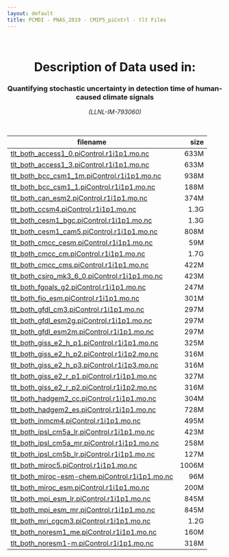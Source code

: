 ```yaml
---
layout: default
title: PCMDI - PNAS_2019 - CMIP5_piCntrl - tlt Files
---
```


<br>
<center>
    <p>
        <h1>Description of Data used in:</h1>
        <h3>Quantifying stochastic uncertainty in detection time of human-caused climate signals</h3>
    </p>
    <p><em>(LLNL-IM-793060)</em></p>
</center>
<br>

filename | size
   ---   | ---:
[tlt_both_access1_0.piControl.r1i1p1.mo.nc]({{site.baseurl}}/climate-data/PNAS_2019/CMIP5_piCntrl/tlt/tlt_both_access1_0.piControl.r1i1p1.mo.nc) | 633M
[tlt_both_access1_3.piControl.r1i1p1.mo.nc]({{site.baseurl}}/climate-data/PNAS_2019/CMIP5_piCntrl/tlt/tlt_both_access1_3.piControl.r1i1p1.mo.nc) | 633M
[tlt_both_bcc_csm1_1m.piControl.r1i1p1.mo.nc]({{site.baseurl}}/climate-data/PNAS_2019/CMIP5_piCntrl/tlt/tlt_both_bcc_csm1_1m.piControl.r1i1p1.mo.nc) | 938M
[tlt_both_bcc_csm1_1.piControl.r1i1p1.mo.nc]({{site.baseurl}}/climate-data/PNAS_2019/CMIP5_piCntrl/tlt/tlt_both_bcc_csm1_1.piControl.r1i1p1.mo.nc) | 188M
[tlt_both_can_esm2.piControl.r1i1p1.mo.nc]({{site.baseurl}}/climate-data/PNAS_2019/CMIP5_piCntrl/tlt/tlt_both_can_esm2.piControl.r1i1p1.mo.nc) | 374M
[tlt_both_ccsm4.piControl.r1i1p1.mo.nc]({{site.baseurl}}/climate-data/PNAS_2019/CMIP5_piCntrl/tlt/tlt_both_ccsm4.piControl.r1i1p1.mo.nc) | 1.3G
[tlt_both_cesm1_bgc.piControl.r1i1p1.mo.nc]({{site.baseurl}}/climate-data/PNAS_2019/CMIP5_piCntrl/tlt/tlt_both_cesm1_bgc.piControl.r1i1p1.mo.nc) | 1.3G
[tlt_both_cesm1_cam5.piControl.r1i1p1.mo.nc]({{site.baseurl}}/climate-data/PNAS_2019/CMIP5_piCntrl/tlt/tlt_both_cesm1_cam5.piControl.r1i1p1.mo.nc) | 808M
[tlt_both_cmcc_cesm.piControl.r1i1p1.mo.nc]({{site.baseurl}}/climate-data/PNAS_2019/CMIP5_piCntrl/tlt/tlt_both_cmcc_cesm.piControl.r1i1p1.mo.nc) | 59M
[tlt_both_cmcc_cm.piControl.r1i1p1.mo.nc]({{site.baseurl}}/climate-data/PNAS_2019/CMIP5_piCntrl/tlt/tlt_both_cmcc_cm.piControl.r1i1p1.mo.nc) | 1.7G
[tlt_both_cmcc_cms.piControl.r1i1p1.mo.nc]({{site.baseurl}}/climate-data/PNAS_2019/CMIP5_piCntrl/tlt/tlt_both_cmcc_cms.piControl.r1i1p1.mo.nc) | 422M
[tlt_both_csiro_mk3_6_0.piControl.r1i1p1.mo.nc]({{site.baseurl}}/climate-data/PNAS_2019/CMIP5_piCntrl/tlt/tlt_both_csiro_mk3_6_0.piControl.r1i1p1.mo.nc) | 423M
[tlt_both_fgoals_g2.piControl.r1i1p1.mo.nc]({{site.baseurl}}/climate-data/PNAS_2019/CMIP5_piCntrl/tlt/tlt_both_fgoals_g2.piControl.r1i1p1.mo.nc) | 247M
[tlt_both_fio_esm.piControl.r1i1p1.mo.nc]({{site.baseurl}}/climate-data/PNAS_2019/CMIP5_piCntrl/tlt/tlt_both_fio_esm.piControl.r1i1p1.mo.nc) | 301M
[tlt_both_gfdl_cm3.piControl.r1i1p1.mo.nc]({{site.baseurl}}/climate-data/PNAS_2019/CMIP5_piCntrl/tlt/tlt_both_gfdl_cm3.piControl.r1i1p1.mo.nc) | 297M
[tlt_both_gfdl_esm2g.piControl.r1i1p1.mo.nc]({{site.baseurl}}/climate-data/PNAS_2019/CMIP5_piCntrl/tlt/tlt_both_gfdl_esm2g.piControl.r1i1p1.mo.nc) | 297M
[tlt_both_gfdl_esm2m.piControl.r1i1p1.mo.nc]({{site.baseurl}}/climate-data/PNAS_2019/CMIP5_piCntrl/tlt/tlt_both_gfdl_esm2m.piControl.r1i1p1.mo.nc) | 297M
[tlt_both_giss_e2_h_p1.piControl.r1i1p1.mo.nc]({{site.baseurl}}/climate-data/PNAS_2019/CMIP5_piCntrl/tlt/tlt_both_giss_e2_h_p1.piControl.r1i1p1.mo.nc) | 325M
[tlt_both_giss_e2_h_p2.piControl.r1i1p2.mo.nc]({{site.baseurl}}/climate-data/PNAS_2019/CMIP5_piCntrl/tlt/tlt_both_giss_e2_h_p2.piControl.r1i1p2.mo.nc) | 316M
[tlt_both_giss_e2_h_p3.piControl.r1i1p3.mo.nc]({{site.baseurl}}/climate-data/PNAS_2019/CMIP5_piCntrl/tlt/tlt_both_giss_e2_h_p3.piControl.r1i1p3.mo.nc) | 316M
[tlt_both_giss_e2_r_p1.piControl.r1i1p1.mo.nc]({{site.baseurl}}/climate-data/PNAS_2019/CMIP5_piCntrl/tlt/tlt_both_giss_e2_r_p1.piControl.r1i1p1.mo.nc) | 327M
[tlt_both_giss_e2_r_p2.piControl.r1i1p2.mo.nc]({{site.baseurl}}/climate-data/PNAS_2019/CMIP5_piCntrl/tlt/tlt_both_giss_e2_r_p2.piControl.r1i1p2.mo.nc) | 316M
[tlt_both_hadgem2_cc.piControl.r1i1p1.mo.nc]({{site.baseurl}}/climate-data/PNAS_2019/CMIP5_piCntrl/tlt/tlt_both_hadgem2_cc.piControl.r1i1p1.mo.nc) | 304M
[tlt_both_hadgem2_es.piControl.r1i1p1.mo.nc]({{site.baseurl}}/climate-data/PNAS_2019/CMIP5_piCntrl/tlt/tlt_both_hadgem2_es.piControl.r1i1p1.mo.nc) | 728M
[tlt_both_inmcm4.piControl.r1i1p1.mo.nc]({{site.baseurl}}/climate-data/PNAS_2019/CMIP5_piCntrl/tlt/tlt_both_inmcm4.piControl.r1i1p1.mo.nc) | 495M
[tlt_both_ipsl_cm5a_lr.piControl.r1i1p1.mo.nc]({{site.baseurl}}/climate-data/PNAS_2019/CMIP5_piCntrl/tlt/tlt_both_ipsl_cm5a_lr.piControl.r1i1p1.mo.nc) | 423M
[tlt_both_ipsl_cm5a_mr.piControl.r1i1p1.mo.nc]({{site.baseurl}}/climate-data/PNAS_2019/CMIP5_piCntrl/tlt/tlt_both_ipsl_cm5a_mr.piControl.r1i1p1.mo.nc) | 258M
[tlt_both_ipsl_cm5b_lr.piControl.r1i1p1.mo.nc]({{site.baseurl}}/climate-data/PNAS_2019/CMIP5_piCntrl/tlt/tlt_both_ipsl_cm5b_lr.piControl.r1i1p1.mo.nc) | 127M
[tlt_both_miroc5.piControl.r1i1p1.mo.nc]({{site.baseurl}}/climate-data/PNAS_2019/CMIP5_piCntrl/tlt/tlt_both_miroc5.piControl.r1i1p1.mo.nc) | 1006M
[tlt_both_miroc-esm-chem.piControl.r1i1p1.mo.nc]({{site.baseurl}}/climate-data/PNAS_2019/CMIP5_piCntrl/tlt/tlt_both_miroc-esm-chem.piControl.r1i1p1.mo.nc) | 96M
[tlt_both_miroc_esm.piControl.r1i1p1.mo.nc]({{site.baseurl}}/climate-data/PNAS_2019/CMIP5_piCntrl/tlt/tlt_both_miroc_esm.piControl.r1i1p1.mo.nc) | 200M
[tlt_both_mpi_esm_lr.piControl.r1i1p1.mo.nc]({{site.baseurl}}/climate-data/PNAS_2019/CMIP5_piCntrl/tlt/tlt_both_mpi_esm_lr.piControl.r1i1p1.mo.nc) | 845M
[tlt_both_mpi_esm_mr.piControl.r1i1p1.mo.nc]({{site.baseurl}}/climate-data/PNAS_2019/CMIP5_piCntrl/tlt/tlt_both_mpi_esm_mr.piControl.r1i1p1.mo.nc) | 845M
[tlt_both_mri_cgcm3.piControl.r1i1p1.mo.nc]({{site.baseurl}}/climate-data/PNAS_2019/CMIP5_piCntrl/tlt/tlt_both_mri_cgcm3.piControl.r1i1p1.mo.nc) | 1.2G
[tlt_both_noresm1_me.piControl.r1i1p1.mo.nc]({{site.baseurl}}/climate-data/PNAS_2019/CMIP5_piCntrl/tlt/tlt_both_noresm1_me.piControl.r1i1p1.mo.nc) | 160M
[tlt_both_noresm1-m.piControl.r1i1p1.mo.nc]({{site.baseurl}}/climate-data/PNAS_2019/CMIP5_piCntrl/tlt/tlt_both_noresm1-m.piControl.r1i1p1.mo.nc) | 318M